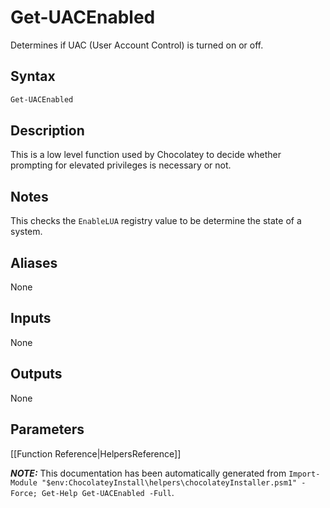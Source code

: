 ﻿# Get-UACEnabled

Determines if UAC (User Account Control) is turned on or off.

## Syntax

~~~powershell
Get-UACEnabled
~~~

## Description

This is a low level function used by Chocolatey to decide whether
prompting for elevated privileges is necessary or not.

## Notes

This checks the `EnableLUA` registry value to be determine the state of
a system.

## Aliases

None

## Inputs

None

## Outputs

None

## Parameters
 



[[Function Reference|HelpersReference]]

***NOTE:*** This documentation has been automatically generated from `Import-Module "$env:ChocolateyInstall\helpers\chocolateyInstaller.psm1" -Force; Get-Help Get-UACEnabled -Full`.
